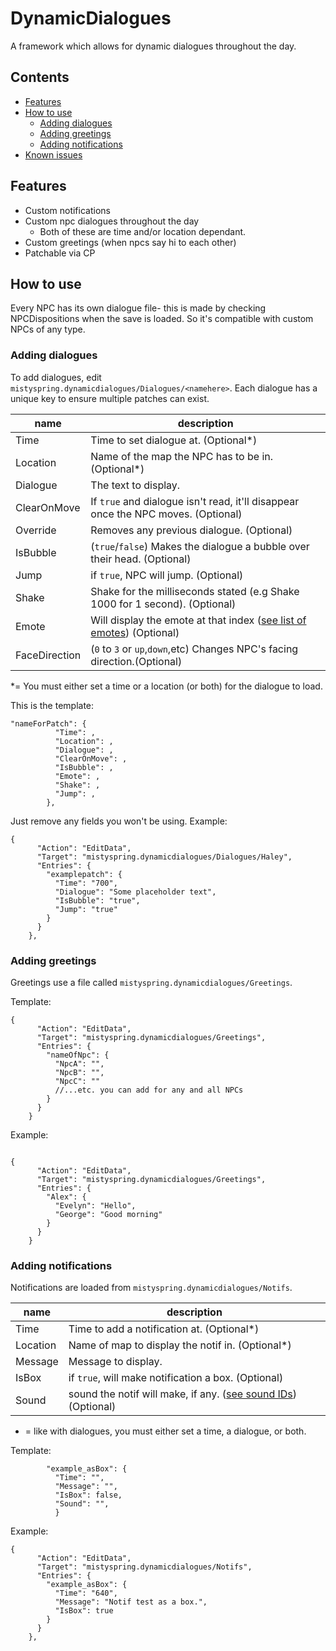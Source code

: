 # DynamicDialogues
A framework which allows for dynamic dialogues throughout the day.


## Contents
* [Features](#features)
* [How to use](#how-to-use)
  * [Adding dialogues](#adding-dialogues)
  * [Adding greetings](#adding-greetings)
  * [Adding notifications](#adding-notifications)
* [Known issues](#known-issues)

## Features
- Custom notifications
- Custom npc dialogues throughout the day
  - Both of these are time and/or location dependant.
- Custom greetings (when npcs say hi to each other)
- Patchable via CP

## How to use
Every NPC has its own dialogue file- this is made by checking NPCDispositions when the save is loaded.
So it's compatible with custom NPCs of any type.

### Adding dialogues
To add dialogues, edit `mistyspring.dynamicdialogues/Dialogues/<namehere>`. 
Each dialogue has a unique key to ensure multiple patches can exist.

name | description
-----|------------
Time | Time to set dialogue at. (Optional*)
Location | Name of the map the NPC has to be in. (Optional*)
Dialogue | The text to display.
ClearOnMove | If `true` and dialogue isn't read, it'll disappear once the NPC moves. (Optional)
Override | Removes any previous dialogue. (Optional)
IsBubble | (`true`/`false`) Makes the dialogue a bubble over their head. (Optional)
Jump | if `true`, NPC will jump. (Optional)
Shake | Shake for the milliseconds stated (e.g Shake 1000 for 1 second). (Optional)
Emote | Will display the emote at that index ([see list of emotes](https://www.reddit.com/r/StardewValley/comments/5s5m9g/help_annoyed_squiggle/ddd33qg/)) (Optional)
FaceDirection | (`0` to `3` or `up`,`down`,etc) Changes NPC's facing direction.(Optional)

*= You must either set a time or a location (or both) for the dialogue to load.

This is the template:
```
"nameForPatch": {
          "Time": ,
          "Location": ,
          "Dialogue": ,
          "ClearOnMove": ,
          "IsBubble": ,
          "Emote": ,
          "Shake": ,
          "Jump": ,
        },
```
Just remove any fields you won't be using. Example:
```
{
      "Action": "EditData",
      "Target": "mistyspring.dynamicdialogues/Dialogues/Haley",
      "Entries": {
        "examplepatch": {
          "Time": "700",
          "Dialogue": "Some placeholder text",
          "IsBubble": "true",
          "Jump": "true"
        }
      }
    },
```


### Adding greetings

Greetings use a file called `mistyspring.dynamicdialogues/Greetings`.

Template:
```
{
      "Action": "EditData",
      "Target": "mistyspring.dynamicdialogues/Greetings",
      "Entries": {
        "nameOfNpc": {
          "NpcA": "",
          "NpcB": "",
          "NpcC": ""
          //...etc. you can add for any and all NPCs
        }
      }
    }
```
Example:

```

{
      "Action": "EditData",
      "Target": "mistyspring.dynamicdialogues/Greetings",
      "Entries": {
        "Alex": {
          "Evelyn": "Hello",
          "George": "Good morning"
        }
      }
    }
```


### Adding notifications
Notifications are loaded from `mistyspring.dynamicdialogues/Notifs`.

name | description
-----|------------ 
Time | Time to add a notification at. (Optional*)
Location | Name of map to display the notif in. (Optional*)
Message | Message to display. 
IsBox | if `true`, will make notification a box. (Optional)
Sound | sound the notif will make, if any. ([see sound IDs](https://docs.google.com/spreadsheets/d/18AtLClQPuC96rJOC-A4Kb1ZkuqtTmCRFAKn9JJiFiYE)) (Optional)

* = like with dialogues, you must either set a time, a dialogue, or both.

Template:

```
        "example_asBox": {
          "Time": "",
          "Message": "",
          "IsBox": false,
          "Sound": "",
          }

```

Example:
```
{
      "Action": "EditData",
      "Target": "mistyspring.dynamicdialogues/Notifs",
      "Entries": {
        "example_asBox": {
          "Time": "640",
          "Message": "Notif test as a box.",
          "IsBox": true
        }
      }
    },

```


